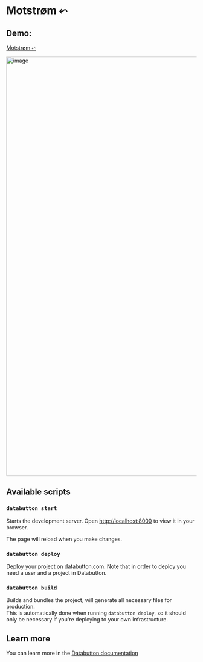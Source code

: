 # Motstrøm ⬿

## Demo:
[Motstrøm ⬿](https://next.databutton.com/projects/127ccacd-f572-4bf2-b042-5d0ce7f57830/views/home)

<img width="1108" alt="image" src="https://user-images.githubusercontent.com/5280651/190493845-e3a80f9e-6022-4a4d-a9b0-9cf9286bf7ee.png">


## Available scripts

### `databutton start`
Starts the development server.
Open [http://localhost:8000](http://localhost:8000) to view it in your browser.

The page will reload when you make changes.

### `databutton deploy`
Deploy your project on databutton.com.
Note that in order to deploy you need a user and a project in Databutton.

### `databutton build`
Builds and bundles the project, will generate all necessary files for production.\
This is automatically done when running `databutton deploy`, so it should only be necessary if you're deploying to your own infrastructure.

## Learn more

You can learn more in the [Databutton documentation](https://docs.databutton.com)
